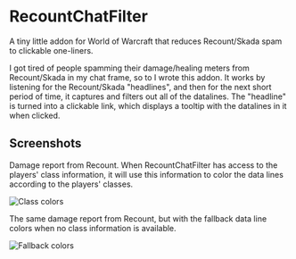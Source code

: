 # RecountChatFilter
A tiny little addon for World of Warcraft that reduces Recount/Skada spam to clickable one-liners.

I got tired of people spamming their damage/healing meters from Recount/Skada in my chat frame, so to I wrote this addon. It works by listening for the Recount/Skada "headlines", and then for the next short period of time, it captures and filters out all of the datalines. The "headline" is turned into a clickable link, which displays a tooltip with the datalines in it when clicked.

## Screenshots

Damage report from Recount. When RecountChatFilter has access to the players' class information, it will use this information to color the data lines according to the players' classes.

![Class colors](http://garbagemule.github.io/RecountChatFilter/img/recount_class_colors.jpg)

The same damage report from Recount, but with the fallback data line colors when no class information is available.

![Fallback colors](http://garbagemule.github.io/RecountChatFilter/img/recount_normal.jpg)

